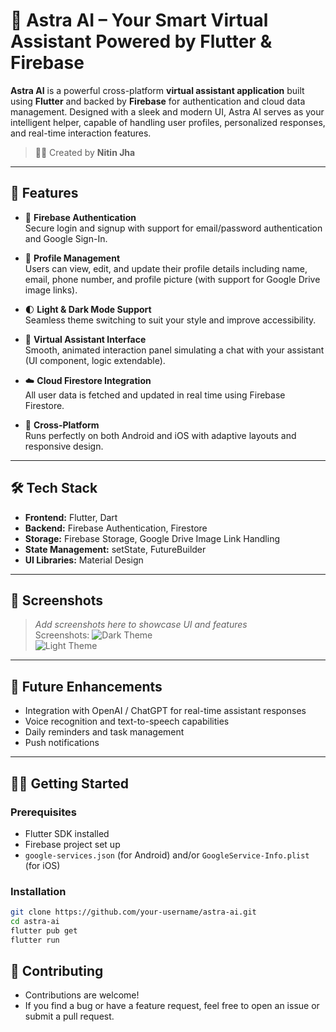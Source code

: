 # 🚀 Astra AI – Your Smart Virtual Assistant Powered by Flutter & Firebase

**Astra AI** is a powerful cross-platform **virtual assistant application** built using **Flutter** and backed by **Firebase** for authentication and cloud data management. Designed with a sleek and modern UI, Astra AI serves as your intelligent helper, capable of handling user profiles, personalized responses, and real-time interaction features.

> 👨‍💻 Created by **Nitin Jha**

---

## 🌟 Features

- 🔐 **Firebase Authentication**  
  Secure login and signup with support for email/password authentication and Google Sign-In.

- 👤 **Profile Management**  
  Users can view, edit, and update their profile details including name, email, phone number, and profile picture (with support for Google Drive image links).

- 🌓 **Light & Dark Mode Support**  
  Seamless theme switching to suit your style and improve accessibility.

- 🧠 **Virtual Assistant Interface**  
  Smooth, animated interaction panel simulating a chat with your assistant (UI component, logic extendable).

- ☁️ **Cloud Firestore Integration**  
  All user data is fetched and updated in real time using Firebase Firestore.

- 📱 **Cross-Platform**  
  Runs perfectly on both Android and iOS with adaptive layouts and responsive design.

---

## 🛠️ Tech Stack

- **Frontend:** Flutter, Dart  
- **Backend:** Firebase Authentication, Firestore  
- **Storage:** Firebase Storage, Google Drive Image Link Handling  
- **State Management:** setState, FutureBuilder  
- **UI Libraries:** Material Design

---

## 📸 Screenshots

> *Add screenshots here to showcase UI and features*  
> Screenshots:
> ![Dark Theme](screenshots/dark.png)  
> ![Light Theme](screenshots/light.png)

---

## 📌 Future Enhancements

- Integration with OpenAI / ChatGPT for real-time assistant responses  
- Voice recognition and text-to-speech capabilities  
- Daily reminders and task management  
- Push notifications

---

## 🧑‍💻 Getting Started

### Prerequisites

- Flutter SDK installed  
- Firebase project set up  
- `google-services.json` (for Android) and/or `GoogleService-Info.plist` (for iOS)

### Installation

```bash
git clone https://github.com/your-username/astra-ai.git
cd astra-ai
flutter pub get
flutter run
```
## 🤝 Contributing
- Contributions are welcome!
- If you find a bug or have a feature request, feel free to open an issue or submit a pull request.
